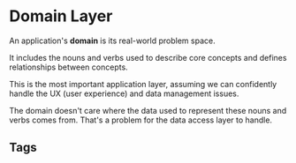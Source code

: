 # Domain Layer

An application's **domain** is its real-world problem space.  

It includes the nouns and verbs used to describe core concepts and defines relationships between concepts.  

 This is the most important application layer, assuming we can confidently handle the UX (user experience) and data management issues.  

The domain doesn't care where the data used to represent these nouns and verbs comes from. That's a problem for the  data access layer to handle.

## Tags
